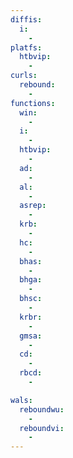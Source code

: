 ```yaml
---
diffis:
  i:
    -
platfs:
  htbvip:
    -
curls:
  rebound:
    -
functions:
  win:
    -
  i:
    -
  htbvip:
    -
  ad:
    -
  al:
    -
  asrep:
    -
  krb:
    -
  hc:
    -
  bhas:
    -
  bhga:
    -
  bhsc:
    -
  krbr:
    -
  gmsa:
    -
  cd:
    -
  rbcd:
    -

wals:
  reboundwu:
    -
  reboundvi:
    -
---
```

